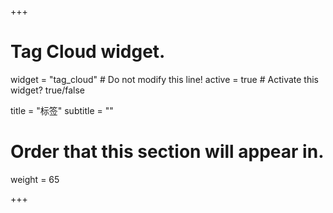 +++
# Tag Cloud widget.
widget = "tag_cloud"  # Do not modify this line!
active = true  # Activate this widget? true/false

title = "标签"
subtitle = ""

# Order that this section will appear in.
weight = 65

+++
